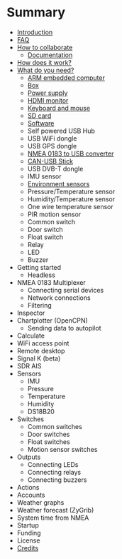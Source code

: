 # Summary

* [Introduction](README.md)
* [FAQ](faq.md)
* [How to collaborate](how_to_collaborate.md)
  * [Documentation](documentation.md)
* [How does it work?](how_does_it_work.md)
* [What do you need?](what_do_you_need.md)
  * [ARM embedded computer](arm_computer.md)
  * [Box](box.md)
  * [Power supply](power_supply.md)
  * [HDMI monitor](monitor.md)
  * [Keyboard and mouse](keyboard.md)
  * [SD card](sd_card.md)
  * [Software](software.md)
  * Self powered USB Hub
  * USB WiFi dongle
  * USB GPS dongle
  * [NMEA 0183 to USB converter](nmea-0183-to-usb-converter.md)
  * [CAN-USB Stick](can-usb-stick.md)
  * USB DVB-T dongle
  * IMU sensor
  * [Environment sensors](environment-sensors.md)
  * Pressure/Temperature sensor
  * Humidity/Temperature sensor
  * One wire temperature sensor
  * PIR motion sensor
  * Common switch
  * Door switch
  * Float switch
  * Relay
  * LED
  * Buzzer
* Getting started
  * Headless
* NMEA 0183 Multiplexer
  * Connecting serial devices
  * Network connections
  * Filtering
* Inspector
* Chartplotter \(OpenCPN\)
  * Sending data to autopilot
* Calculate
* WiFi access point
* Remote desktop
* Signal K \(beta\)
* SDR AIS
* Sensors
  * IMU
  * Pressure
  * Temperature
  * Humidity
  * DS18B20
* Switches
  * Common switches
  * Door switches
  * Float switches
  * Motion sensor switches
* Outputs
  * Connecting LEDs
  * Connecting relays
  * Connecting buzzers
* Actions
* Accounts
* Weather graphs
* Weather forecast \(ZyGrib\)
* System time from NMEA
* Startup
* Funding
* License
* [Credits](credits.md)

